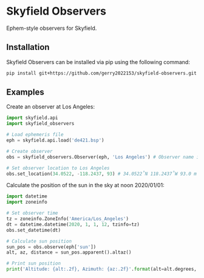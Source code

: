 # Skyfield Observers
Ephem-style observers for Skyfield.

## Installation
Skyfield Observers can be installed via pip using the following command:
```bash
pip install git+https://github.com/gerry2022153/skyfield-observers.git
```

## Examples
Create an observer at Los Angeles:
```python
import skyfield.api
import skyfield_observers

# Load ephemeris file
eph = skyfield.api.load('de421.bsp')

# Create observer
obs = skyfield_observers.Observer(eph, 'Los Angeles') # Observer name is optional and does not affect functionality

# Set observer location to Los Angeles
obs.set_location(34.0522, -118.2437, 93) # 34.0522˚N 118.2437˚W 93.0 m
```

Calculate the position of the sun in the sky at noon 2020/01/01:
```python
import datetime
import zoneinfo

# Set observer time
tz = zoneinfo.ZoneInfo('America/Los_Angeles')
dt = datetime.datetime(2020, 1, 1, 12, tzinfo=tz)
obs.set_datetime(dt)

# Calculate sun position
sun_pos = obs.observe(eph['sun'])
alt, az, distance = sun_pos.apparent().altaz()

# Print sun position
print('Altitude: {alt:.2f}, Azimuth: {az:.2f}'.format(alt=alt.degrees, az=az.degrees))
```
